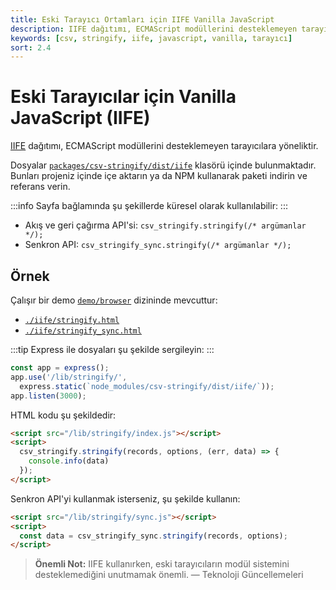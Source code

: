 ```yaml
---
title: Eski Tarayıcı Ortamları için IIFE Vanilla JavaScript
description: IIFE dağıtımı, ECMAScript modüllerini desteklemeyen tarayıcılara yöneliktir. Bu içerik, IIFE kullanımını ve ilgili örnekleri içermektedir.
keywords: [csv, stringify, iife, javascript, vanilla, tarayıcı]
sort: 2.4
---
```


# Eski Tarayıcılar için Vanilla JavaScript (IIFE)

[IIFE](https://developer.mozilla.org/en-US/docs/Glossary/IIFE) dağıtımı, ECMAScript modüllerini desteklemeyen tarayıcılara yöneliktir.

Dosyalar [`packages/csv-stringify/dist/iife`](https://github.com/adaltas/node-csv/tree/master/packages/csv-stringify/dist/iife) klasörü içinde bulunmaktadır. Bunları projeniz içinde içe aktarın ya da NPM kullanarak paketi indirin ve referans verin.

:::info
Sayfa bağlamında şu şekillerde küresel olarak kullanılabilir:
:::

* Akış ve geri çağırma API'si: `csv_stringify.stringify(/* argümanlar */);`
* Senkron API: `csv_stringify_sync.stringify(/* argümanlar */);`

## Örnek

Çalışır bir demo [`demo/browser`](https://github.com/adaltas/node-csv/tree/master/demo/browser) dizininde mevcuttur:

* [`./iife/stringify.html`](https://github.com/adaltas/node-csv/tree/master/demo/browser/iife/stringify.html)
* [`./iife/stringify_sync.html`](https://github.com/adaltas/node-csv/tree/master/demo/browser/iife/stringify_sync.html)

:::tip
Express ile dosyaları şu şekilde sergileyin:
:::

```js
const app = express();
app.use('/lib/stringify/',
  express.static(`node_modules/csv-stringify/dist/iife/`));
app.listen(3000);
```

HTML kodu şu şekildedir:

```html
<script src="/lib/stringify/index.js"></script>
<script>
  csv_stringify.stringify(records, options, (err, data) => {
    console.info(data)
  });
</script>
```

Senkron API'yi kullanmak isterseniz, şu şekilde kullanın:

```html
<script src="/lib/stringify/sync.js"></script>
<script>
  const data = csv_stringify_sync.stringify(records, options);
</script>
```

> **Önemli Not:** IIFE kullanırken, eski tarayıcıların modül sistemini desteklemediğini unutmamak önemli. 
> — Teknoloji Güncellemeleri